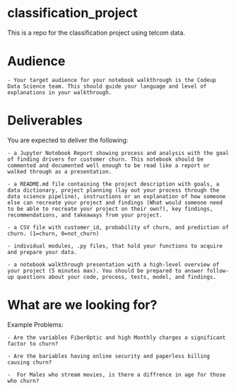 # classification_project
This is a repo for the classification project using telcom data.


# Audience

    - Your target audience for your notebook walkthrough is the Codeup Data Science team. This should guide your language and level of explanations in your walkthrough.


# Deliverables

You are expected to deliver the following:

    - a Jupyter Notebook Report showing process and analysis with the goal of finding drivers for customer churn. This notebook should be commented and documented well enough to be read like a report or walked through as a presentation.

    - a README.md file containing the project description with goals, a data dictionary, project planning (lay out your process through the data science pipeline), instructions or an explanation of how someone else can recreate your project and findings (What would someone need to be able to recreate your project on their own?), key findings, recommendations, and takeaways from your project.

    - a CSV file with customer_id, probability of churn, and prediction of churn. (1=churn, 0=not_churn)

    - individual modules, .py files, that hold your functions to acquire and prepare your data.

    - a notebook walkthrough presentation with a high-level overview of your project (5 minutes max). You should be prepared to answer follow-up questions about your code, process, tests, model, and findings.


# What are we looking for? 

Example Problems: 

    - Are the variables FiberOptic and high Monthly charges a significant factor to churn?

    - Are the bariables having online security and paperless billing causing churn?

    -  For Males who stream movies, is there a diffrence in age for those who churn?

